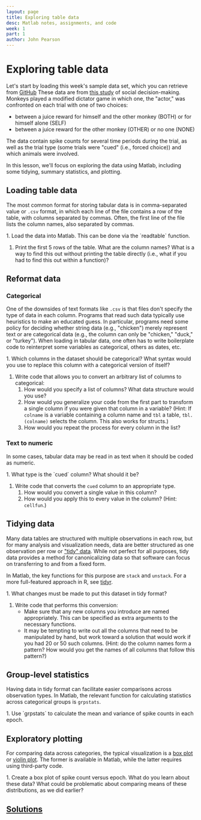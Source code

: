 ```yaml
---
layout: page
title: Exploring table data
desc: Matlab notes, assignments, and code
week: 1
part: 1
author: John Pearson
---
```

# Exploring table data
Let's start by loading this week's sample data set, which you can retrieve from [GitHub](https://media.githubusercontent.com/media/jmxpearson/matlab-neurobio/master/data/week1/dictator.csv) These data are from [this study](http://www.pnas.org/content/112/52/16012.short) of social decision-making. Monkeys played a modified dictator game in which one, the "actor," was confronted on each trial with one of two choices:

* between a juice reward for himself and the other monkey (BOTH) or for himself
alone (SELF)
* between a juice reward for the other monkey (OTHER) or no one (NONE)

The data contain spike counts for several time periods during the trial,
as well as the trial type (some trials were "cued" (i.e., forced choice))
and which animals were involved.

In this lesson, we'll focus on exploring the data using Matlab, including
some tidying, summary statistics, and plotting.

## Loading table data
The most common format for storing tabular data is in comma-separated
value or `.csv` format, in which each line of the file contains a row of
the table, with columns separated by commas. Often, the first line of the
file lists the column names, also separated by commas.

<div class="question" markdown="1">
1. Load the data into Matlab. This can be done via the `readtable` function.

1. Print the first 5 rows of the table. What are the column names? What is a way to find this out without printing the table directly (i.e., what if you had to find this out within a function)?
</div>

## Reformat data

### Categorical

One of the downsides of text formats like `.csv` is that files don't specify the type of data in each column. Programs that read such data typically use heuristics to make an educated guess. In particular, programs need some policy for deciding whether string data (e.g., "chicken") merely represent text or are categorical data (e.g., the column can only be "chicken," "duck," or "turkey"). When loading in tabular data, one often has to write boilerplate code to reinterpret some variables as categorical, others as dates, etc.

<div class="question" markdown="1">
1. Which columns in the dataset should be categorical? What syntax would you use to replace this column with a categorical version of itself?

1. Write code that allows you to convert an arbitrary list of columns to categorical:
    1. How would you specify a list of columns? What data structure would you use?
    1. How would you generalize your code from the first part to transform a single column if you were given that column in a variable? (Hint: If `colname` is a variable containing a column name and `tbl` a table, `tbl.(colname)` selects the column. This also works for structs.)
    1. How would you repeat the process for every column in the list?
</div>

### Text to numeric
In some cases, tabular data may be read in as text when it should be coded as numeric.

<div class="question" markdown="1">
1. What type is the `cued` column? What should it be?

1. Write code that converts the `cued` column to an appropriate type.
    1. How would you convert a single value in this column?
    1. How would you apply this to every value in the column? (Hint: `cellfun`.)
</div>

## Tidying data
Many data tables are structured with multiple observations in each row, but for many analysis and visualization needs, data are better structured as one observation per row or ["tidy" data](https://www.jstatsoft.org/article/view/v059i10). While not perfect for all purposes, tidy data provides a method for canonicalizing data so that software can focus on transferring to and from a fixed form.

In Matlab, the key functions for this purpose are `stack` and `unstack`. For a more full-featured approach in R, see [tidyr](https://blog.rstudio.org/2014/07/22/introducing-tidyr/).


<div class="question" markdown="1">
1. What changes must be made to put this dataset in tidy format?

1. Write code that performs this conversion:
    - Make sure that any new columns you introduce are named appropriately. This can be specified as extra arguments to the necessary functions.
    - It may be tempting to write out all the columns that need to be manipulated by hand, but work toward a solution that would work if you had 20 or 50 such columns. (Hint: do the column names form a pattern? How would you get the names of all columns that follow this pattern?)
</div>

## Group-level statistics
Having data in tidy format can facilitate easier comparisons across observation types. In Matlab, the relevant function for calculating statistics across categorical groups is `grpstats`.

<div class="question" markdown="1">
1. Use `grpstats` to calculate the mean and variance of spike counts in each epoch.
</div>

## Exploratory plotting
For comparing data across categories, the typical visualization is a [box plot](http://www.physics.csbsju.edu/stats/box2.html) or [violin plot](https://en.wikipedia.org/wiki/Violin_plot). The former is available in Matlab, while the latter requires using third-party code.


<div class="question" markdown="1">
1. Create a box plot of spike count versus epoch. What do you learn about these data? What could be problematic about comparing means of these distributions, as we did earlier?
</div>

## [Solutions](https://github.com/jmxpearson/matlab-neurobio/blob/master/week1/)
